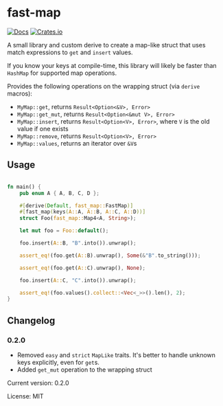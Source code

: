 # fast-map

[![Docs](https://docs.rs/fast-map/badge.svg)](https://docs.rs/crate/fast-map/)
[![Crates.io](https://img.shields.io/crates/v/fast-map.svg)](https://crates.io/crates/fast-map)

A small library and custom derive to create a map-like struct that uses match expressions to `get` and `insert` values.

If you know your keys at compile-time, this library will likely be faster than `HashMap` for supported map operations.

Provides the following operations on the wrapping struct (via `derive` macros):

* `MyMap::get`, returns `Result<Option<&V>, Error>`
* `MyMap::get_mut`, returns `Result<Option<&mut V>, Error>`
* `MyMap::insert`, returns `Result<Option<V>, Error>`, where `V` is the old value if one exists
* `MyMap::remove`, returns `Result<Option<V>, Error>`
* `MyMap::values`, returns an iterator over `&V`s

## Usage

```rust

fn main() {
    pub enum A { A, B, C, D };

    #[derive(Default, fast_map::FastMap)]
    #[fast_map(keys(A::A, A::B, A::C, A::D))]
    struct Foo(fast_map::Map4<A, String>);

    let mut foo = Foo::default();

    foo.insert(A::B, "B".into()).unwrap();

    assert_eq!(foo.get(A::B).unwrap(), Some(&"B".to_string()));

    assert_eq!(foo.get(A::C).unwrap(), None);

    foo.insert(A::C, "C".into()).unwrap();

    assert_eq!(foo.values().collect::<Vec<_>>().len(), 2);
}
```

## Changelog

### 0.2.0

* Removed `easy` and `strict` `MapLike` traits. It's better to handle unknown keys explicitly, even for `get`s.
* Added `get_mut` operation to the wrapping struct


Current version: 0.2.0

License: MIT
